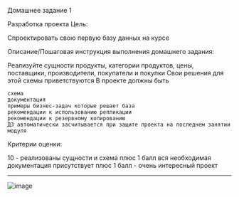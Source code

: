 Домашнее задание 1

Разработка проекта
Цель:

Спроектировать свою первую базу данных на курсе

Описание/Пошаговая инструкция выполнения домашнего задания:

Реализуйте сущности продукты, категории продуктов, цены, поставщики, производители, покупатели и покупки
Свои решения для этой схемы приветствуются
В проекте должны быть

    схема
    документация
    примеры бизнес-задач которые решает база
    рекомендации к использованию репликации
    рекомендации к резервному копированию
    ДЗ автоматически засчитывается при защите проекта на последнем занятии модуля


Критерии оценки:

10 - реализованы сущности и схема
плюс 1 балл вся необходимая документация присутствует
плюс 1 балл - очень интересный проект

-----------------------------------------------------------------------------------------------------------------------------------


![image](https://user-images.githubusercontent.com/60733068/223336872-1be61cf3-3b32-481c-9c24-f931a85c9a4c.png)
